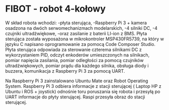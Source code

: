 # FIBOT - robot 4-kołowy
W skład robota wchodzi:
-płyta sterująca,
-Raspberry Pi 3 + kamera osadzona na dwóch serwomechanizmach modelarskich, 
-4 silniki DC,
-4 czujniki ultradźwiękowe, 
-oraz zasilanie z baterii LI-ion z BMS.
Płyta sterująca została wyposażona w mikrokontroler MSP430FR5739, na który w języku C napisano oprogramowanie za pomocą Code Composer Studio.
Płyta sterująca odpowiada za sterowanie czterema silnikami DC z wykorzystaniem PID, odczyt enkoderów umieszczonych na silnikach, pomiar napięcia zasilania, pomiar odległości za pomocą czujników ultradźwiękowych, pomiar prądu dla każdego silnika, obsługa diody i buzzera, komunikacja z Raspberry Pi 3 za pomocą UART.

Na Raspberry Pi 3 zainstalowano Ubuntu Mate oraz Robot Operating System.
Raspberry Pi 3 odbiera informacje z stacji sterującej ( Laptop HP z Ubuntu i ROS + joystick) odnośnie toru poruszania się robota i przesyłą po UART informacje do płyty sterującej. Raspi przesyła obraz do stacji sterującej.
